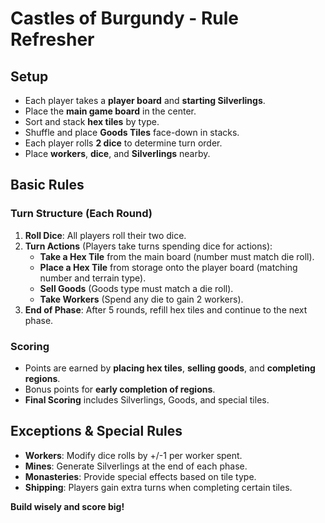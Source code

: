# Castles of Burgundy - Rule Refresher

## Setup
- Each player takes a **player board** and **starting Silverlings**.
- Place the **main game board** in the center.
- Sort and stack **hex tiles** by type.
- Shuffle and place **Goods Tiles** face-down in stacks.
- Each player rolls **2 dice** to determine turn order.
- Place **workers**, **dice**, and **Silverlings** nearby.

## Basic Rules
### Turn Structure (Each Round)
1. **Roll Dice**: All players roll their two dice.
2. **Turn Actions** (Players take turns spending dice for actions):
   - **Take a Hex Tile** from the main board (number must match die roll).
   - **Place a Hex Tile** from storage onto the player board (matching number and terrain type).
   - **Sell Goods** (Goods type must match a die roll).
   - **Take Workers** (Spend any die to gain 2 workers).
3. **End of Phase**: After 5 rounds, refill hex tiles and continue to the next phase.

### Scoring
- Points are earned by **placing hex tiles**, **selling goods**, and **completing regions**.
- Bonus points for **early completion of regions**.
- **Final Scoring** includes Silverlings, Goods, and special tiles.

## Exceptions & Special Rules
- **Workers**: Modify dice rolls by +/-1 per worker spent.
- **Mines**: Generate Silverlings at the end of each phase.
- **Monasteries**: Provide special effects based on tile type.
- **Shipping**: Players gain extra turns when completing certain tiles.
  
**Build wisely and score big!**

